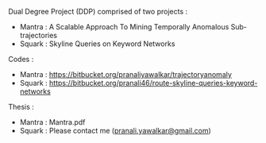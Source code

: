 Dual Degree Project (DDP) comprised of two projects : 

* Mantra : A Scalable Approach To Mining Temporally Anomalous Sub-trajectories
* Squark : Skyline Queries on Keyword Networks

Codes : 

* Mantra : https://bitbucket.org/pranaliyawalkar/trajectoryanomaly
* Squark : https://bitbucket.org/pranali46/route-skyline-queries-keyword-networks 

Thesis : 
* Mantra : Mantra.pdf
* Squark : Please contact me (pranali.yawalkar@gmail.com)